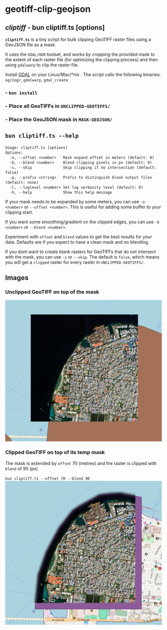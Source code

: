 # geotiff-clip-geojson

## ***cliptiff*** - bun cliptiff.ts [options]
**`cliptiff.ts`** is a tiny script for bulk clipping GeoTIFF raster files using a GeoJSON file as a mask.

It uses the `GDAL/OGR` toolset, and works by cropping the provided mask to the extent of each raster file (for optimizing the clipping process) and then using `gdalwarp` to clip the raster file.

Install [GDAL](https://gdal.org/en/stable/) on your Linux/Mac/*nix . The script calls the following binaries: `ogr2ogr`, `gdalwarp`, `gdal_create`

### - `bun install`

### - Place all GeoTIFFs in `UNCLIPPED-GEOTIFFS/`

### - Place the GeoJSON mask in `MASK-GEOJSON/`

## `bun cliptiff.ts --help`
```
Usage: cliptiff.ts [options]
Options:
  -o, --offset <number>   Mask expand offset in meters (default: 0)
  -b, --blend <number>    Blend clipping pixels in px (default: 0)
  -s, --skip              Skip clipping if no intersection (default: false)
  -p, --prefix <string>   Prefix to distinguish blank output files (default: none)
  -l, --loglevel <number> Set log verbosity level (default: 0)
  -h, --help              Show this help message
```

If your mask needs to be expanded by some meters, you can use `-o <number>` or `--offset <number>`. This is useful for adding some buffer to your clipping start.

If you want some smoothing/gradient on the clipped edges, you can use `-b <number>` or `--blend <number>`.

Experiment with `offset` and `blend` values to get the best results for your data. Defaults are if you expect to have a clean mask and no blending.

If you dont want to create blank rasters for GeoTIFFs that do not intersect with the mask, you can use `-s` or `--skip`. The default is `false`, which means you will get a `clipped` raster for every raster in `UNCLIPPED-GEOTIFFS/`.

## Images

### Unclipped GeoTIFF on top of the mask
![Unclipped](readme/unclipped.png)

### Clipped GeoTIFF on top of its temp mask
The mask is extended by `offset` 70 (metres) and the raster is clipped with `blend` of 90 (px)

`bun cliptiff.ts --offset 70 --blend 90`
![Clipped](readme/clipped.png)